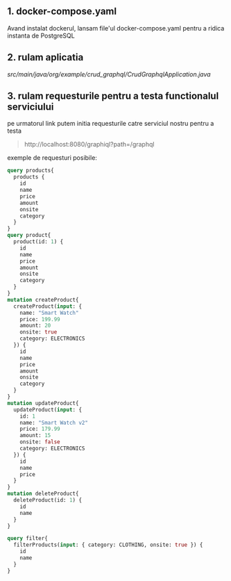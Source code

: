 ## 1. docker-compose.yaml
Avand instalat dockerul, lansam file'ul docker-compose.yaml pentru a ridica instanta de PostgreSQL

## 2. rulam aplicatia
_src/main/java/org/example/crud_graphql/CrudGraphqlApplication.java_

## 3. rulam requesturile pentru a testa functionalul serviciului
pe urmatorul link putem initia requesturile catre serviciul nostru pentru a testa
>http://localhost:8080/graphiql?path=/graphql

exemple de requesturi posibile:

```graphql
query products{
  products {
    id
    name
    price
    amount
    onsite
    category
  }
}
query product{
  product(id: 1) {
    id
    name
    price
    amount
    onsite
    category
  }
}
mutation createProduct{
  createProduct(input: {
    name: "Smart Watch"
    price: 199.99
    amount: 20
    onsite: true
    category: ELECTRONICS
  }) {
    id
    name
    price
    amount
    onsite
    category
  }
}
mutation updateProduct{
  updateProduct(input: {
    id: 1
    name: "Smart Watch v2"
    price: 179.99
    amount: 15
    onsite: false
    category: ELECTRONICS
  }) {
    id
    name
    price
  }
}
mutation deleteProduct{
  deleteProduct(id: 1) {
    id
    name
  }
}

query filter{
  filterProducts(input: { category: CLOTHING, onsite: true }) {
    id
    name
  }
}

```